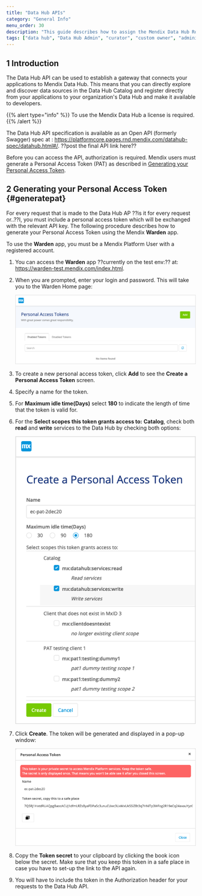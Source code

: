 ```yaml
---
title: "Data Hub APIs"
category: "General Info"
menu_order: 30
description: "This guide describes how to assign the Mendix Data Hub Roles as a Data Hub Admin."
tags: ["data hub", "Data Hub Admin", "curator", "custom owner", "administration"]
---
```


## 1 Introduction

The Data Hub API can be used to establish a gateway that connects your applications to Mendix Data Hub.  This means that you can directly explore and discover data sources in the Data Hub Catalog and register directly from your applications to your organization's Data Hub and make it available to developers.

{{% alert type="info" %}}
To use the Mendix Data Hub a license is required.
{{% /alert %}}

The Data Hub API specification is available as an Open API (formerly Swagger) spec at : https://platformcore.pages.rnd.mendix.com/datahub-spec/datahub.html#/.  ??post the final API link here??

Before you can access the API,  authorization is required. Mendix users must generate a Personal Access Token (PAT) as described in [Generating your Personal Access Token](#generatepat).

## 2 Generating your Personal Access Token {#generatepat}

For every request that is made to the Data Hub AP ??is it for every request or..??I, you must include a personal access token which will be exchanged with the relevant API key. The following procedure describes how to generate your Personal Access Token using the Mendix **Warden** app. 

To use the **Warden** app, you must be a Mendix Platform User with a registered account.

1. You can access the **Warden** app ??currently on the test env:?? at:  https://warden-test.mendix.com/index.html. 

2. When you are prompted, enter your login and password. This will take you to the Warden Home page:

   ![Warden Home Screen](attachments/register-api/warden-home-screen.png)

3. To create a new personal access token, click **Add** to see the **Create a Personal Access Token** screen. 

4. Specify a name for the token.

5. For **Maximum idle time(Days)** select **180** to indicate the length of time that the token is valid for.

6. For the **Select scopes this token grants access to:** **Catalog**, check both **read** and **write** services to the Data Hub by checking both options:

   ![create token home](attachments/register-api/create-pat-token.png)

7. Click **Create**. The token will be generated and displayed in a pop-up window:

   ![generated token](attachments/register-api/generated-pat-token.png)

8. Copy  the **Token secret** to your clipboard by clicking the book icon below the secret. Make sure that you keep this token in a safe place in case you have to set-up the link to the API again.

9. You will have to include ths token in the Authorization header for your requests to the Data Hub API.

